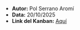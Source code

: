 - **Autor:** Pol Serrano Aromí
- **Data:** 20/10/2025
- **Link del Kanban:** [Aquí](https://planner.cloud.microsoft/webui/v1/plan/S3uuz4hYcUKXlHDBpCpwrJYAHSJW?tid=c7b5981a-7820-4ac8-ae65-03515ea81317)
